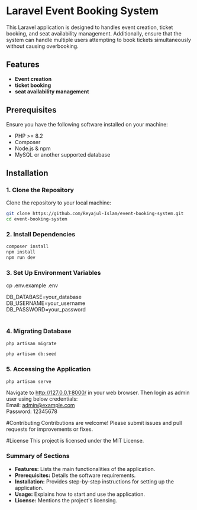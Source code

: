 # Laravel Event Booking System

This Laravel application is designed to handles event creation, ticket booking, and seat availability management. Additionally, ensure that the system can handle multiple users attempting to book tickets simultaneously without causing overbooking.

## Features

- **Event creation**
- **ticket booking**
- **seat availability management**

## Prerequisites

Ensure you have the following software installed on your machine:

- PHP >= 8.2
- Composer
- Node.js & npm
- MySQL or another supported database

## Installation

### 1. Clone the Repository

Clone the repository to your local machine:

```bash
git clone https://github.com/Reyajul-Islam/event-booking-system.git
cd event-booking-system
```

### 2. Install Dependencies

```bash
composer install
npm install
npm run dev
```

### 3. Set Up Environment Variables

cp .env.example .env

DB_DATABASE=your_database <br />
DB_USERNAME=your_username <br />
DB_PASSWORD=your_password <br /><br />


### 4. Migrating Database

```bash
php artisan migrate
```

```bash
php artisan db:seed
```
### 5. Accessing the Application

```bash
php artisan serve
```

Navigate to http://127.0.0.1:8000/ in your web browser.
Then login as admin user using below credentials:<br />
Email: admin@example.com <br />
Password: 12345678


#Contributing
Contributions are welcome! Please submit issues and pull requests for improvements or fixes.

#License
This project is licensed under the MIT License.

### Summary of Sections

- **Features:** Lists the main functionalities of the application.
- **Prerequisites:** Details the software requirements.
- **Installation:** Provides step-by-step instructions for setting up the application.
- **Usage:** Explains how to start and use the application.
- **License:** Mentions the project's licensing.
